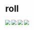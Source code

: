 # roll
<!-- https://github.com/metacran/cranlogs.app --> 
![](http://cranlogs.r-pkg.org/badges/last-day/roll)
![](http://cranlogs.r-pkg.org/badges/last-week/roll)
![](http://cranlogs.r-pkg.org/badges/roll)
![](http://cranlogs.r-pkg.org/badges/grand-total/roll)
